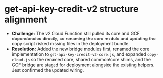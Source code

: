 # get-api-key-credit-v2 structure alignment

- **Challenge:** The v2 Cloud Function still pulled its core and GCF dependencies directly, so renaming the core module and updating the copy script risked missing files in the deployment bundle.
- **Resolution:** Added the new bridge modules first, renamed the core implementation to `get-api-key-credit-v2-core.js`, and expanded `copy-cloud.js` so the renamed core, shared common/core shims, and the GCF bridge are staged for deployment alongside the existing helpers. Jest confirmed the updated wiring.
